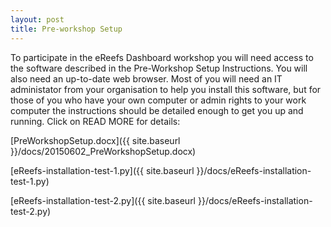 ```yaml
---
layout: post
title: Pre-workshop Setup
---
```

To participate in the eReefs Dashboard workshop you will need access to the software described in the Pre-Workshop Setup Instructions. You will also need an up-to-date web browser. Most of you will need an IT administator from your organisation to help you install this software, but for those of you who have your own computer or admin rights to your work computer the instructions should be detailed enough to get you up and running. Click on READ MORE for details:

[PreWorkshopSetup.docx]({{ site.baseurl }}/docs/20150602_PreWorkshopSetup.docx)

[eReefs-installation-test-1.py]({{ site.baseurl }}/docs/eReefs-installation-test-1.py)

[eReefs-installation-test-2.py]({{ site.baseurl }}/docs/eReefs-installation-test-2.py)
